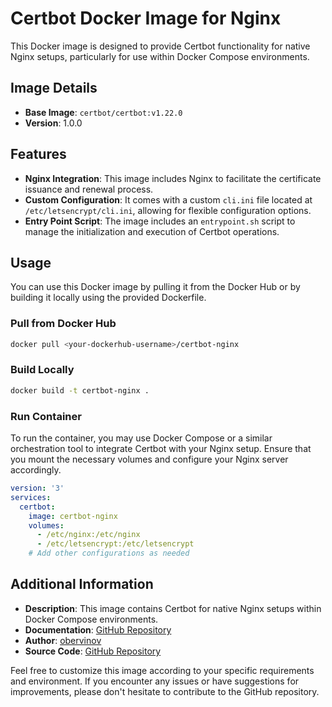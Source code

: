 # Certbot Docker Image for Nginx

This Docker image is designed to provide Certbot functionality for native Nginx setups, particularly for use within Docker Compose environments.

## Image Details

- **Base Image**: `certbot/certbot:v1.22.0`
- **Version**: 1.0.0

## Features

- **Nginx Integration**: This image includes Nginx to facilitate the certificate issuance and renewal process.
- **Custom Configuration**: It comes with a custom `cli.ini` file located at `/etc/letsencrypt/cli.ini`, allowing for flexible configuration options.
- **Entry Point Script**: The image includes an `entrypoint.sh` script to manage the initialization and execution of Certbot operations.

## Usage

You can use this Docker image by pulling it from the Docker Hub or by building it locally using the provided Dockerfile.

### Pull from Docker Hub

```bash
docker pull <your-dockerhub-username>/certbot-nginx
```

### Build Locally

```bash
docker build -t certbot-nginx .
```

### Run Container

To run the container, you may use Docker Compose or a similar orchestration tool to integrate Certbot with your Nginx setup. Ensure that you mount the necessary volumes and configure your Nginx server accordingly.

```yaml
version: '3'
services:
  certbot:
    image: certbot-nginx
    volumes:
      - /etc/nginx:/etc/nginx
      - /etc/letsencrypt:/etc/letsencrypt
    # Add other configurations as needed
```

## Additional Information

- **Description**: This image contains Certbot for native Nginx setups within Docker Compose environments.
- **Documentation**: [GitHub Repository](https://github.com/obervinov/images/docker/certbot/README.md)
- **Author**: [obervinov](https://github.com/obervinov)
- **Source Code**: [GitHub Repository](https://github.com/obervinov/images/docker/certbot/Dockerfile)

Feel free to customize this image according to your specific requirements and environment. If you encounter any issues or have suggestions for improvements, please don't hesitate to contribute to the GitHub repository.